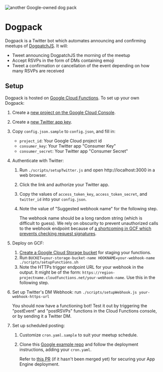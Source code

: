 ![another Google-owned dog pack](https://media.giphy.com/media/LIeTjBAxz1npe/giphy-tumblr.gif)

# Dogpack

Dogpack is a Twitter bot which automates announcing and confirming meetups of [DogpatchJS](http://dogpatchjs.com/). It will:

 * Tweet announcing DogpatchJS the morning of the meetup
 * Accept RSVPs in the form of DMs containing emoji
 * Tweet a confirmation or cancellation of the event depending on how many RSVPs are received
 
## Setup

Dogpack is hosted on [Google Cloud Functions](https://cloud.google.com/functions/). To set up your own Dogpack:

1. Create a [new project on the Google Cloud Console](https://console.cloud.google.com/projectcreate).
1. Create a [new Twitter app key](https://apps.twitter.com/app/new).
1. Copy `config.json.sample` to `config.json`, and fill in:
   * `project_id`: Your Google Cloud project id
   * `consumer_key`: Your Twitter app "Consumer Key"
   * `consumer_secret`: Your Twitter app "Consumer Secret"
    
1. Authenticate with Twitter:
   1. Run `./scripts/setupTwitter.js` and open http://localhost:3000 in a web browser.
   1. Click the link and authorize your Twitter app.
   1. Copy the values of `access_token_key`, `access_token_secret`, and `twitter_id` into your `config.json`.
   1. Note the value of "Suggested webhook name" for the following step.
      
      The webhook name should be a long random string (which is difficult to guess). We rely on obscurity to prevent unauthorized calls to the webhook endpoint because of [a shortcoming in GCF which prevents checking request signatures](https://issuetracker.google.com/issues/36252545).

1. Deploy on GCF:
   1. [Create a Google Cloud Storage bucket](https://console.cloud.google.com/storage/create-bucket) for staging your functions.
   1. Run `BUCKET=your-storage-bucket-name HOOKNAME=your-webhook-name ./scripts/setupFunctions.sh`
   1. Note the HTTPs trigger endpoint URL for your webhook in the output. It might be of the form: `https://region-projectname.cloudfunctions.net/your-webhook-name`. Use this in the following step.

1. Set up Twitter's DM Webhook: run `./scripts/setupWebhook.js your-webhook-https-url`

   You should now have a functioning bot! Test it out by triggering the "postEvent" and "postRSVPs" functions in the Cloud Functions console, or by sending it a Twitter DM.
   
1. Set up scheduled posting:
   1. Customize `cron.yaml.sample` to suit your meetup schedule.
   1. Clone this [Google example repo](https://github.com/firebase/functions-cron) and follow the deployment instructions, adding your `cron.yaml`.
       
       Refer to [this PR](https://github.com/firebase/functions-cron/pull/5) (if it hasn't been merged yet) for securing your App Engine deployment.
